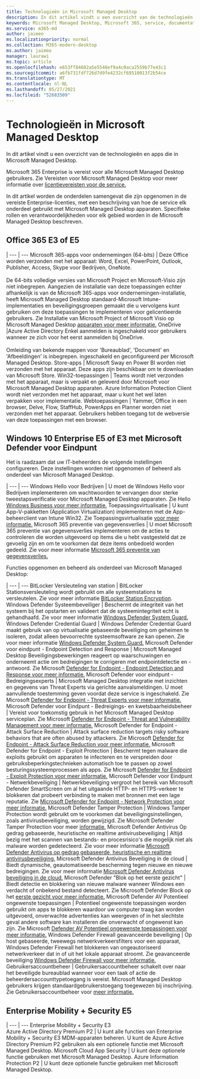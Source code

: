 ```yaml
---
title: Technologieën in Microsoft Managed Desktop
description: In dit artikel vindt u een overzicht van de technologieën en apps die in Microsoft Managed Desktop.
keywords: Microsoft Managed Desktop, Microsoft 365, service, documentatie
ms.service: m365-md
author: jaimeo
ms.localizationpriority: normal
ms.collection: M365-modern-desktop
ms.author: jaimeo
manager: laurawi
ms.topic: article
ms.openlocfilehash: e653ff84602a5e5546ef9a4c0aca2559b77e43c1
ms.sourcegitcommit: a6fb731fdf726d7d9fe4232cf69510013f2b54ce
ms.translationtype: MT
ms.contentlocale: nl-NL
ms.lasthandoff: 05/27/2021
ms.locfileid: "52683509"
---
```

# <a name="microsoft-managed-desktop-technologies"></a>Technologieën in Microsoft Managed Desktop

In dit artikel vindt u een overzicht van de technologieën en apps die in Microsoft Managed Desktop.

<!-- Microsoft 365 E5; Device as a Service -->
<!-- in O365 table, standard suite, removed this sentence "Please see the Installation of Project/Visio 64bit Click to Run Addendum for important deployment instructions. -->

Microsoft 365 Enterprise is vereist voor alle Microsoft Managed Desktop gebruikers. Zie Vereisten voor Microsoft Managed Desktop voor meer informatie over [licentievereisten voor de service.](../get-ready/prerequisites.md)

In dit artikel worden de onderdelen samengevat die zijn opgenomen in de vereiste Enterprise-licenties, met een beschrijving van hoe de service elk onderdeel gebruikt met Microsoft Managed Desktop apparaten. Specifieke rollen en verantwoordelijkheden voor elk gebied worden in de Microsoft Managed Desktop beschreven. 

## <a name="office-365-e3-or-e5"></a>Office 365 E3 of E5
 |
 --- | ---
Microsoft 365-apps voor ondernemingen (64-bits) | Deze Office worden verzonden met het apparaat: Word, Excel, PowerPoint, Outlook, Publisher, Access, Skype voor Bedrijven, OneNote.<br><br>De 64-bits volledige versies van Microsoft Project en Microsoft-Visio zijn niet inbegrepen. Aangezien de installatie van deze toepassingen echter afhankelijk is van de Microsoft 365-apps voor ondernemingen-installatie, heeft Microsoft Managed Desktop standaard-Microsoft Intune-implementaties en beveiligingsgroepen gemaakt die u vervolgens kunt gebruiken om deze toepassingen te implementeren voor gelicentieerde gebruikers. Zie Installatie van Microsoft Project of Microsoft Visio op Microsoft Managed Desktop [apparaten voor meer informatie.](../get-started/project-visio.md)
OneDrive |Azure Active Directory Enkel aanmelden is ingeschakeld voor gebruikers wanneer ze zich voor het eerst aanmelden bij OneDrive.<br><br>Omleiding van bekende mappen voor 'Bureaublad', 'Document' en 'Afbeeldingen' is inbegrepen. ingeschakeld en geconfigureerd per Microsoft Managed Desktop.
Store-apps |    Microsoft Sway en Power BI worden niet verzonden met het apparaat. Deze apps zijn beschikbaar om te downloaden van Microsoft Store.
Win32-toepassingen |    Teams wordt niet verzonden met het apparaat, maar is verpakt en geleverd door Microsoft voor Microsoft Managed Desktop apparaten. Azure Information Protection Client wordt niet verzonden met het apparaat, maar u kunt het wel laten verpakken voor implementatie.
Webtoepassingen |  Yammer, Office in een browser, Delve, Flow, StaffHub, PowerApps en Planner worden niet verzonden met het apparaat. Gebruikers hebben toegang tot de webversie van deze toepassingen met een browser.


## <a name="windows-10-enterprise-e5-or-e3-with-microsoft-defender-for-endpoint"></a>Windows 10 Enterprise E5 of E3 met Microsoft Defender voor Eindpunt
Het is raadzaam dat uw IT-beheerders de volgende instellingen configureren. Deze instellingen worden niet opgenomen of beheerd als onderdeel van Microsoft Managed Desktop.

 |
 --- | ---
Windows Hello voor Bedrijven | U moet de Windows Hello voor Bedrijven implementeren om wachtwoorden te vervangen door sterke tweestapsverificatie voor Microsoft Managed Desktop apparaten. Zie Hello [Windows Business voor meer informatie.](/windows/security/identity-protection/hello-for-business/hello-identity-verification)
Toepassingsvirtualisatie | U kunt App-V-pakketten (Application Virtualization) implementeren met de App-beheerclient van Intune Win32. Zie Toepassingsvirtualisatie [voor meer informatie.](/windows/application-management/app-v/appv-technical-reference)
Microsoft 365 preventie van gegevensverlies | U moet Microsoft 365 preventie van gegevensverlies implementeren om de acties te controleren die worden uitgevoerd op items die u hebt vastgesteld dat ze gevoelig zijn en om te voorkomen dat deze items onbedoeld worden gedeeld. Zie voor meer informatie [Microsoft 365 preventie van gegevensverlies.](../../compliance/endpoint-dlp-learn-about.md)


Functies opgenomen en beheerd als onderdeel van Microsoft Managed Desktop:

 |
 --- | ---
BitLocker Versleuteling van station | BitLocker Stationsversleuteling wordt gebruikt om alle systeemstations te versleutelen. Zie voor meer informatie [BitLocker Station Encryption](/windows/security/information-protection/bitlocker/bitlocker-overview).
Windows Defender Systeembeveiliger | Beschermt de integriteit van het systeem bij het opstarten en valideert dat de systeemintegriteit echt is gehandhaafd. Zie voor meer informatie [Windows Defender System Guard.]( https://docs.microsoft.com/windows/security/threat-protection/windows-defender-system-guard/system-guard-how-hardware-based-root-of-trust-helps-protect-windows)
Windows Defender Credential Guard | Windows Defender Credential Guard maakt gebruik van op virtualisatie gebaseerde beveiliging om geheimen te isoleren, zodat alleen bevoorrechte systeemsoftware ze kan openen. Zie voor meer informatie [Windows Defender System Guard.]( https://docs.microsoft.com/windows/security/threat-protection/windows-defender-system-guard/system-guard-how-hardware-based-root-of-trust-helps-protect-windows)
Microsoft Defender voor eindpunt - Endpoint Detection and Response | Microsoft Managed Desktop Beveiligingsbewerkingen reageert op waarschuwingen en onderneemt actie om bedreigingen te corrigeren met endpointdetectie en -antwoord. Zie Microsoft [Defender for Endpoint - Endpoint Detection and Response voor meer informatie.](/windows/security/threat-protection/microsoft-defender-atp/overview-endpoint-detection-response)
Microsoft Defender voor eindpunt - Bedreigingsexperts | Microsoft Managed Desktop integratie met inzichten en gegevens van Threat Experts via gerichte aanvalsmeldingen. U moet aanvullende toestemming geven voordat deze service is ingeschakeld. Zie Microsoft [Defender for Endpoint - Threat Experts voor meer informatie.](/windows/security/threat-protection/microsoft-defender-atp/microsoft-threat-experts)
Microsoft Defender voor Eindpunt - Bedreigings- en kwetsbaarheidsbeheer | Vereist voor toekomstig gebruik in het Microsoft Managed Desktop serviceplan. Zie Microsoft [Defender for Endpoint - Threat and Vulnerability Management voor meer informatie.](/windows/security/threat-protection/microsoft-defender-atp/next-gen-threat-and-vuln-mgt)
Microsoft Defender for Endpoint - Attack Surface Reduction | Attack surface reduction targets risky software behaviors that are often abused by attackers. Zie Microsoft [Defender for Endpoint - Attack Surface Reduction voor meer informatie.](/windows/security/threat-protection/microsoft-defender-atp/attack-surface-reduction)
Microsoft Defender for Endpoint - Exploit Protection | Beschermt tegen malware die exploits gebruikt om apparaten te infecteren en te verspreiden door gebruiksbeperkingstechnieken automatisch toe te passen op zowel besturingssysteemprocessen als apps. Zie Microsoft [Defender for Endpoint - Exploit Protection voor meer informatie.](/windows/security/threat-protection/microsoft-defender-atp/exploit-protection)
Microsoft Defender voor Eindpunt - Netwerkbeveiliging | Netwerkbeveiliging vergroot het bereik van Microsoft Defender SmartScreen om al het uitgaande HTTP- en HTTPS-verkeer te blokkeren dat probeert verbinding te maken met bronnen met een lage reputatie. Zie [Microsoft Defender for Endpoint - Network Protection voor meer informatie.](/windows/security/threat-protection/microsoft-defender-atp/network-protection)
Microsoft Defender Tamper Protection | Windows Tamper Protection wordt gebruikt om te voorkomen dat beveiligingsinstellingen, zoals antivirusbeveiliging, worden gewijzigd. Zie Microsoft Defender Tamper Protection voor meer [informatie.](/windows/security/threat-protection/microsoft-defender-antivirus/prevent-changes-to-security-settings-with-tamper-protection)
Microsoft Defender Antivirus Op gedrag gebaseerde, heuristische en realtime antivirusbeveiliging | Altijd bezig met het scannen van bestands- en procesrisico's die mogelijk niet als malware worden gedetecteerd. Zie voor meer informatie [Microsoft Defender Antivirus op gedrag gebaseerde, heuristische en realtime antivirusbeveiliging.]( https://docs.microsoft.com/windows/security/threat-protection/microsoft-defender-antivirus/microsoft-defender-antivirus-in-windows-10)
Microsoft Defender Antivirus Beveiliging in de cloud | Biedt dynamische, geautomatiseerde bescherming tegen nieuwe en nieuwe bedreigingen. Zie voor meer informatie [Microsoft Defender Antivirus beveiliging in de cloud.](/windows/security/threat-protection/microsoft-defender-antivirus/utilize-microsoft-cloud-protection-microsoft-defender-antivirus)
Microsoft Defender "Blok op het eerste gezicht" | Biedt detectie en blokkering van nieuwe malware wanneer Windows een verdacht of onbekend bestand detecteert. Zie Microsoft Defender Block op het [eerste gezicht voor meer informatie.](/windows/security/threat-protection/microsoft-defender-antivirus/configure-block-at-first-sight-microsoft-defender-antivirus)
Microsoft Defender AV Potentieel ongewenste toepassingen | Potentieel ongewenste toepassingen worden gebruikt om apps te blokkeren waardoor uw computer traag kan worden uitgevoerd, onverwachte advertenties kan weergeven of in het slechtste geval andere software kan installeren die onverwacht of ongewenst kan zijn. Zie Microsoft [Defender AV Potentieel ongewenste toepassingen voor meer informatie.](/windows/security/threat-protection/microsoft-defender-antivirus/detect-block-potentially-unwanted-apps-microsoft-defender-antivirus)
Windows Defender Firewall geavanceerde beveiliging | Op host gebaseerde, tweewegs netwerkverkeersfilters voor een apparaat, Windows Defender Firewall het blokkeren van ongeautoriseerd netwerkverkeer dat in of uit het lokale apparaat stroomt. Zie geavanceerde beveiliging [Windows Defender Firewall voor meer informatie.](/windows/security/threat-protection/windows-firewall/windows-firewall-with-advanced-security)
Gebruikersaccountbeheer | Gebruikersaccountbeheer schakelt over naar het beveiligde bureaublad wanneer voor een taak of actie de beheerdersaccounttypetoegang is vereist. Microsoft Managed Desktop gebruikers krijgen standaardgebruikerstoegang toegewezen bij inschrijving. Zie Gebruikersaccountbeheer voor [meer informatie.](/windows/security/identity-protection/user-account-control/how-user-account-control-works)


## <a name="enterprise-mobility--security-e5"></a>Enterprise Mobility + Security E5

 |
 --- | ---
Enterprise Mobility + Security E3<br>Azure Active Directory Premium P2 |    U kunt alle functies van Enterprise Mobility + Security E3 MDM-apparaten beheren. U kunt de Azure Active Directory Premium P2 gebruiken als een optionele functie met Microsoft Managed Desktop.
Microsoft Cloud App Security |  U kunt deze optionele functie gebruiken met Microsoft Managed Desktop.
Azure Information Protection P2  | U kunt deze optionele functie gebruiken met Microsoft Managed Desktop.
